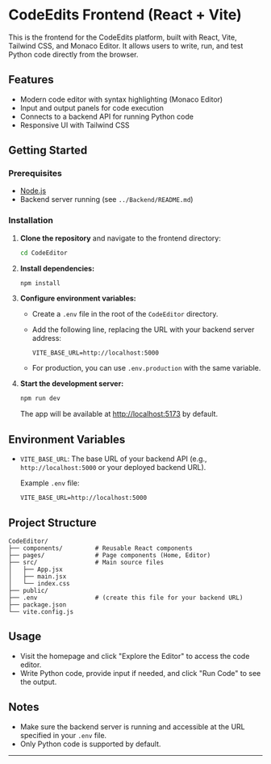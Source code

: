 # CodeEdits Frontend (React + Vite)

This is the frontend for the CodeEdits platform, built with React, Vite, Tailwind CSS, and Monaco Editor. It allows users to write, run, and test Python code directly from the browser.

## Features

- Modern code editor with syntax highlighting (Monaco Editor)
- Input and output panels for code execution
- Connects to a backend API for running Python code
- Responsive UI with Tailwind CSS

## Getting Started

### Prerequisites

- [Node.js](https://nodejs.org/)
- Backend server running (see `../Backend/README.md`)

### Installation

1. **Clone the repository** and navigate to the frontend directory:

   ```bash
   cd CodeEditor
   ```

2. **Install dependencies:**

   ```bash
   npm install
   ```

3. **Configure environment variables:**

   - Create a `.env` file in the root of the `CodeEditor` directory.
   - Add the following line, replacing the URL with your backend server address:

     ```
     VITE_BASE_URL=http://localhost:5000
     ```

   - For production, you can use `.env.production` with the same variable.

4. **Start the development server:**

   ```bash
   npm run dev
   ```

   The app will be available at [http://localhost:5173](http://localhost:5173) by default.

## Environment Variables

- `VITE_BASE_URL`: The base URL of your backend API (e.g., `http://localhost:5000` or your deployed backend URL).

  Example `.env` file:
  ```
  VITE_BASE_URL=http://localhost:5000
  ```

## Project Structure

```
CodeEditor/
├── components/         # Reusable React components
├── pages/              # Page components (Home, Editor)
├── src/                # Main source files
│   ├── App.jsx
│   ├── main.jsx
│   └── index.css
├── public/
├── .env                # (create this file for your backend URL)
├── package.json
└── vite.config.js
```

## Usage

- Visit the homepage and click "Explore the Editor" to access the code editor.
- Write Python code, provide input if needed, and click "Run Code" to see the output.

## Notes

- Make sure the backend server is running and accessible at the URL specified in your `.env` file.
- Only Python code is supported by default.

---
